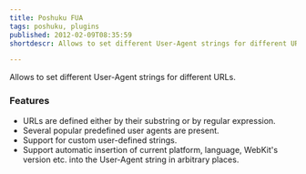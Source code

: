 ```yaml
---
title: Poshuku FUA
tags: poshuku, plugins
published: 2012-02-09T08:35:59
shortdescr: Allows to set different User-Agent strings for different URLs

---
```


Allows to set different User-Agent strings for different URLs.

### Features

-   URLs are defined either by their substring or by regular expression.
-   Several popular predefined user agents are present.
-   Support for custom user-defined strings.
-   Support automatic insertion of current platform, language, WebKit's
    version etc. into the User-Agent string in arbitrary places.
